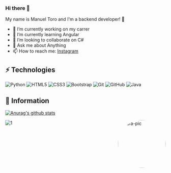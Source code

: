 ### Hi there 👋


My name is Manuel Toro and I'm a  backend developer! 👋

- 🔭 I’m currently working on my carrer
- 🌱 I’m currently learning Angular
- 👯 I’m looking to collaborate on C#
- 💬 Ask me about Anything
- 📫 How to reach me: [Instagram](https://www.instagram.com/code.penguin.cl/)



## ⚡ Technologies

![Python](https://img.shields.io/badge/-Python-black?logo=Python&style=flat-square)
![HTML5](https://img.shields.io/badge/-HTML5-E34F26?style=flat-square&logo=html5&logoColor=white)
![CSS3](https://img.shields.io/badge/-CSS3-1572B6?style=flat-square&logo=css3)
![Bootstrap](https://img.shields.io/badge/-Bootstrap-563D7C?style=flat-square&logo=bootstrap)
![Git](https://img.shields.io/badge/-Git-black?style=flat-square&logo=git)
![GitHub](https://img.shields.io/badge/-GitHub-181717?style=flat-square&logo=github)
![Java](https://img.shields.io/badge/-Java-red?logo=Java&style=flat-square)

## 💬 Information

[![Anurag's github stats](https://github-readme-stats.vercel.app/api?username=manuel212113&show_icons=true&theme=dracula&include_all_commits=true&count_private=true)](https://github.com/anuraghazra/github-readme-stats)

  <img align="right" alt="Rafa-pic" height="150" style="border-radius:100px;" src="https://media.discordapp.net/attachments/975923109548937240/1008999611043676161/download20220802032010.png?width=507&height=507">

![1](https://github-readme-stats.vercel.app/api/top-langs/?username=manuel212113&theme=radical)
